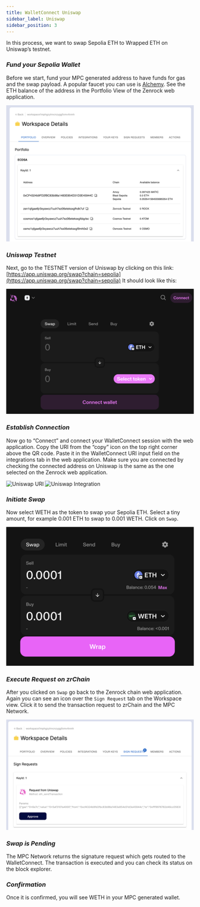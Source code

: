 ```yaml
---
title: WalletConnect Uniswap
sidebar_label: Uniswap
sidebar_position: 3
---
```


In this process, we want to swap Sepolia ETH to Wrapped ETH on Uniswap’s testnet. 

### ***Fund your Sepolia Wallet***
Before we start, fund your MPC generated address to have funds for gas and the swap payload. A popular faucet you can use is [Alchemy](https://www.alchemy.com/faucets/ethereum-sepolia). See the ETH balance of the address in the Portfolio View of the Zenrock web application.

<div style={{maxWidth: "800px", margin: "0 auto"}}>

![Zenrock Portfolio](../../../../static/img/portfolio-key-1.png)

</div>

### ***Uniswap Testnet***
Next, go to the TESTNET version of Uniswap by clicking on this link: [https://app.uniswap.org/swap?chain=sepolia](https://app.uniswap.org/swap?chain=sepolia)
It should look like this:

<div style={{maxWidth: "600px", margin: "0 auto"}}> 

![Uniswap Testapp](../../../../static/img/uniswap.png)

</div>

### ***Establish Connection***
Now go to “Connect” and connect your WalletConnect session with the web application. Copy the URI from the “copy” icon on the top right corner above the QR code. Paste it in the WalletConnect URI input field on the integrations tab in the web application.
Make sure you are connected by checking the connected address on Uniswap is the same as the one selected on the Zenrock web application. 

<div style={{display: "flex", justifyContent: "center", gap: "20px", flexWrap: "wrap"}}>
  <img src={require("../../../../static/img/uniswap-uri.png").default} alt="Uniswap URI" style={{maxWidth: "300px", margin: "10px"}} />
  <img src={require("../../../../static/img/uniswap-integration.png").default} alt="Uniswap Integration" style={{maxWidth: "800px", margin: "10px"}} />
</div>

### ***Initiate Swap***

Now select WETH as the token to swap your Sepolia ETH. Select a tiny amount, for example 0.001 ETH to swap to 0.001 WETH. Click on `Swap`. 

<div style={{maxWidth: "400px", margin: "0 auto"}}> 

![Uniswap Swap](../../../../static/img/uniswap-swap.png)

</div>

### ***Execute Request on zrChain***

After you clicked on `Swap` go back to the Zenrock chain web application. Again you can see an icon over the `Sign Request` tab on the Workspace view. Click it to send the transaction request to zrChain and the MPC Network. 

<div style={{maxWidth: "800px", margin: "0 auto"}}> 

![Uniswap Swap Initiation on zrChain](../../../../static/img/uniswap-swap-zrchain.png)

</div>

### ***Swap is Pending***

The MPC Network returns the signature request which gets routed to the WalletConnect. The transaction is executed and you can check its status on the block explorer. 

### ***Confirmation***

Once it is confirmed, you will see WETH in your MPC generated wallet. 